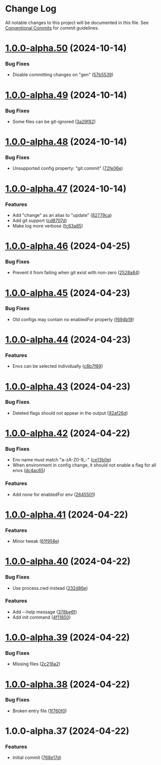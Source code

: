 # Change Log

All notable changes to this project will be documented in this file.
See [Conventional Commits](https://conventionalcommits.org) for commit guidelines.

# [1.0.0-alpha.50](https://github.com/pioneer32/flags/compare/v1.0.0-alpha.49...v1.0.0-alpha.50) (2024-10-14)

### Bug Fixes

- Disable committing changes on "gen" ([57b5539](https://github.com/pioneer32/flags/commit/57b55395951608f87115ee8ff189200c40cd9428))

# [1.0.0-alpha.49](https://github.com/pioneer32/flags/compare/v1.0.0-alpha.48...v1.0.0-alpha.49) (2024-10-14)

### Bug Fixes

- Some files can be git-ignored ([3a29f82](https://github.com/pioneer32/flags/commit/3a29f8200721b7911e41729164b71863c548a557))

# [1.0.0-alpha.48](https://github.com/pioneer32/flags/compare/v1.0.0-alpha.47...v1.0.0-alpha.48) (2024-10-14)

### Bug Fixes

- Unsupported config property: "git.commit" ([72fe06e](https://github.com/pioneer32/flags/commit/72fe06e3cf59c231bb2b7e8b2ab81d36292594a0))

# [1.0.0-alpha.47](https://github.com/pioneer32/flags/compare/v1.0.0-alpha.46...v1.0.0-alpha.47) (2024-10-14)

### Features

- Add "change" as an alias to "update" ([82779ca](https://github.com/pioneer32/flags/commit/82779cafe44732e1bf7f9c604433f10194aa2918))
- Add git support ([cd8707d](https://github.com/pioneer32/flags/commit/cd8707d34eccc73c4112bf826662e100d2a13a44))
- Make log more verbose ([fc83a85](https://github.com/pioneer32/flags/commit/fc83a85fa555d049fefb0444bb31e45b9153363b))

# [1.0.0-alpha.46](https://github.com/pioneer32/flags/compare/v1.0.0-alpha.45...v1.0.0-alpha.46) (2024-04-25)

### Bug Fixes

- Prevent it from failing when git exist with non-zero ([2528a84](https://github.com/pioneer32/flags/commit/2528a84e5062aee8f0e6b56d061bf8bda595fd77))

# [1.0.0-alpha.45](https://github.com/pioneer32/flags/compare/v1.0.0-alpha.44...v1.0.0-alpha.45) (2024-04-23)

### Bug Fixes

- Old configs may contain no enabledFor property ([f694b19](https://github.com/pioneer32/flags/commit/f694b19cc18c568b6b1d1fe5fbf74bf2a414229d))

# [1.0.0-alpha.44](https://github.com/pioneer32/flags/compare/v1.0.0-alpha.43...v1.0.0-alpha.44) (2024-04-23)

### Features

- Envs can be selected individually ([c8b7f89](https://github.com/pioneer32/flags/commit/c8b7f89e72eab8dc2c212b6834f8c1f9242fb146))

# [1.0.0-alpha.43](https://github.com/pioneer32/flags/compare/v1.0.0-alpha.42...v1.0.0-alpha.43) (2024-04-23)

### Bug Fixes

- Deleted flags should not appear in the output ([92af26d](https://github.com/pioneer32/flags/commit/92af26db7c41a5f244989aea07e713f87a493349))

# [1.0.0-alpha.42](https://github.com/pioneer32/flags/compare/v1.0.0-alpha.41...v1.0.0-alpha.42) (2024-04-22)

### Bug Fixes

- Env name must match "a-zA-Z0-9\_-" ([ce13b0e](https://github.com/pioneer32/flags/commit/ce13b0edbf6cc8bad8413779119258ed54af931b))
- When environment in config change, it should not enable a flag for all envs ([dc4ac65](https://github.com/pioneer32/flags/commit/dc4ac6576121f186808ddc64c05d7261f4155381))

### Features

- Add _none_ for enabledFor env ([2645501](https://github.com/pioneer32/flags/commit/264550161fd31f3153999e8bd702b39780ed4143))

# [1.0.0-alpha.41](https://github.com/pioneer32/flags/compare/v1.0.0-alpha.40...v1.0.0-alpha.41) (2024-04-22)

### Features

- Minor tweak ([61f958e](https://github.com/pioneer32/flags/commit/61f958eb8aabd8b26f7225d5e5229e8626d5f262))

# [1.0.0-alpha.40](https://github.com/pioneer32/flags/compare/v1.0.0-alpha.39...v1.0.0-alpha.40) (2024-04-22)

### Bug Fixes

- Use process.cwd instead ([232d86e](https://github.com/pioneer32/flags/commit/232d86ec7ee8594f9313ab8c96c209f6b95b03d5))

### Features

- Add --help message ([378be6f](https://github.com/pioneer32/flags/commit/378be6f2c878be604c745fc90bd9c187eb405b7c))
- Add init command ([4f11850](https://github.com/pioneer32/flags/commit/4f11850f987efa026844d7b94e39b9cd8cf8d932))

# [1.0.0-alpha.39](https://github.com/pioneer32/flags/compare/v1.0.0-alpha.38...v1.0.0-alpha.39) (2024-04-22)

### Bug Fixes

- Missing files ([2c216a2](https://github.com/pioneer32/flags/commit/2c216a25e0fcdeea9b09c6165d88f3fbc27253ee))

# [1.0.0-alpha.38](https://github.com/pioneer32/flags/compare/v1.0.0-alpha.37...v1.0.0-alpha.38) (2024-04-22)

### Bug Fixes

- Broken entry file ([1f760f0](https://github.com/pioneer32/flags/commit/1f760f0c69231942129c9ac05cc81c489f645dba))

# 1.0.0-alpha.37 (2024-04-22)

### Features

- Initial commit ([768e17d](https://github.com/pioneer32/flags/commit/768e17d362abae2d642462a34cdb5000ee266f07))
